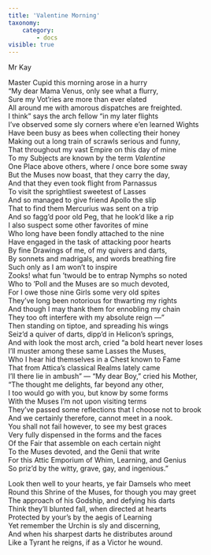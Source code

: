 ```yaml
---
title: 'Valentine Morning'
taxonomy:
    category:
        - docs
visible: true
---
```


<div class="author">Mr Kay</div>

Master Cupid this morning arose in a hurry  
“My dear Mama Venus, only see what a flurry,  
Sure my Vot’ries are more than ever elated  
All around me with amorous dispatches are freighted.  
I think” says the arch fellow “in my later flights  
I’ve observed some sly corners where e’en learned Wights  
Have been busy as bees when collecting their honey  
Making out a long train of scrawls serious and funny,  
That throughout my vast Empire on this day of mine  
To my Subjects are known by the term *Valentine*  
One Place above others, where *I* once bore some sway  
But the Muses now boast, that they carry the day,  
And that they even took flight from Parnassus  
To visit the sprightliest sweetest of Lasses  
And so managed to give friend Apollo the slip  
That to find them Mercurius was sent on a trip  
And so fagg’d poor old Peg, that he look’d like a rip  
I also suspect some other favorites of mine  
Who long have been fondly attached to the nine  
Have engaged in the task of attacking poor hearts  
By fine Drawings of me, of my quivers and darts,  
By sonnets and madrigals, and words breathing fire  
Such only as I am won’t to inspire  
Zooks! what fun ’twould be to entrap Nymphs so noted  
Who to ’Poll and the Muses are so much devoted,  
For I owe those nine Girls some very old spites  
They’ve long been notorious for thwarting my rights  
And though I may thank them for ennobling my chain  
They too oft interfere with my absolute reign —”  
Then standing on tiptoe, and spreading his wings  
Seiz’d a quiver of darts, dipp’d in Helicon’s springs,  
And with look the most arch, cried “a bold heart never loses  
I’ll muster among these same Lasses the Muses,  
Who I hear hid themselves in a Chest known to Fame  
That from Attica’s classical Realms lately came  
I’ll there lie in ambush” — “My dear Boy,” cried his Mother,  
“The thought me delights, far beyond any other,  
I too would go with you, but know by some forms  
With the Muses I’m not upon visiting terms  
They’ve passed some reflections that I choose not to brook  
And we certainly therefore, cannot meet in a nook.  
You shall not fail however, to see my best graces  
Very fully dispensed in the forms and the faces  
Of the Fair that assemble on each certain night  
To the Muses devoted, and the Genii that write  
For this Attic Emporium of Whim, Learning, and Genius  
So priz’d by the witty, grave, gay, and ingenious.”  
  
Look then well to your hearts, ye fair Damsels who meet  
Round this Shrine of the Muses, for though you may greet  
The approach of his Godship, and defying his darts  
Think they’ll blunted fall, when directed at hearts  
Protected by your’s by the aegis of Learning  
Yet remember the Urchin is sly and discerning,  
And when his sharpest darts he distributes around  
Like a Tyrant he reigns, if as a Victor he wound.